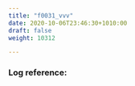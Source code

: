 ```yaml
---
title: "f0031_vvv"
date: 2020-10-06T23:46:30+1010:00
draft: false
weight: 10312

---
```


### Log reference: <no value>

```
